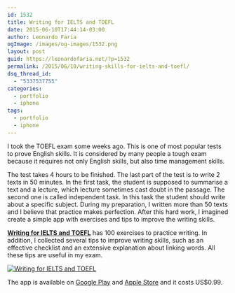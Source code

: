 ```yaml
---
id: 1532
title: Writing for IELTS and TOEFL
date: 2015-06-10T17:44:14-03:00
author: Leonardo Faria
ogImage: /images/og-images/1532.png
layout: post
guid: https://leonardofaria.net/?p=1532
permalink: /2015/06/10/writing-skills-for-ielts-and-toefl/
dsq_thread_id:
  - "5337537755"
categories:
  - portfolio
  - iphone
tags:
  - portfolio
  - iphone
---
```

I took the TOEFL exam some weeks ago. This is one of most popular tests to prove English skills. It is considered by many people a tough exam because it requires not only English skills, but also time management skills. 

The test takes 4 hours to be finished. The last part of the test is to write 2 texts in 50 minutes. In the first task, the student is supposed to summarise a text and a lecture, which lecture sometimes cast doubt in the passage. The second one is called independent task. In this task the student should write about a specific subject. During my preparation, I written more than 50 texts and I believe that practice makes perfection. After this hard work, I imagined create a simple app with exercises and tips to improve the writing skills.

**[Writing for IELTS and TOEFL](http://writingskills.leonardofaria.net)** has 100 exercises to practice writing. In addition, I collected several tips to improve writing skills, such as an effective checklist and an extensive explanation about linking words. All these tips are useful in my exam.

[<img src="/wp-content/uploads/2015/06/og_img.jpg" alt="Writing for IELTS and TOEFL" width="1200" height="630" class="alignnone size-full wp-image-1546" srcset="/wp-content/uploads/2015/06/og_img.jpg 1200w, /wp-content/uploads/2015/06/og_img-300x158.jpg 300w, /wp-content/uploads/2015/06/og_img-1024x538.jpg 1024w" sizes="(max-width: 1200px) 100vw, 1200px" />](http://writingskills.leonardofaria.net)

The app is available on [Google Play](https://play.google.com/store/apps/details?id=net.leonardofaria.writingskills) and [Apple Store](https://itunes.apple.com/us/app/writing-skills-for-ielts-toefl/id1000191077?ls=1&mt=8) and it costs US$0.99.
